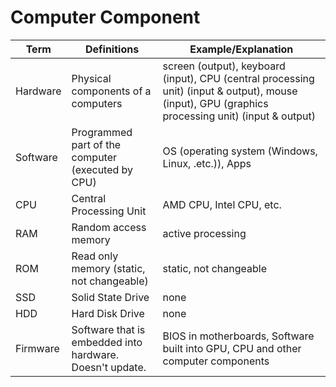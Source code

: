# Computer Component
| Term | Definitions | Example/Explanation |
| - | - | - |
| Hardware | Physical components of a computers | screen (output), keyboard (input), CPU (central processing unit) (input & output), mouse (input), GPU (graphics processing unit) (input & output) |
| Software | Programmed part of the computer (executed by CPU) | OS (operating system (Windows, Linux, .etc.)), Apps |
| CPU | Central Processing Unit | AMD CPU, Intel CPU, etc. |
| RAM | Random access memory | active processing  |
| ROM  | Read only memory (static, not changeable)  | static, not changeable  |
| SSD | Solid State Drive | none |
| HDD | Hard Disk Drive | none |
| Firmware | Software that is embedded into hardware. Doesn't update. | BIOS in motherboards, Software built into GPU, CPU and other computer components |
